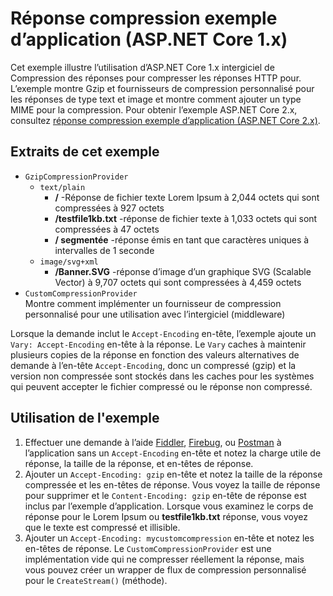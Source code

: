 # <a name="response-compression-sample-application-aspnet-core-1x"></a>Réponse compression exemple d’application (ASP.NET Core 1.x)

Cet exemple illustre l’utilisation d’ASP.NET Core 1.x intergiciel de Compression des réponses pour compresser les réponses HTTP pour. L’exemple montre Gzip et fournisseurs de compression personnalisé pour les réponses de type text et image et montre comment ajouter un type MIME pour la compression. Pour obtenir l’exemple ASP.NET Core 2.x, consultez [réponse compression exemple d’application (ASP.NET Core 2.x)](https://github.com/aspnet/AspNetCore.Docs/tree/master/aspnetcore/performance/response-compression/samples/2.x).

## <a name="examples-in-this-sample"></a>Extraits de cet exemple

* `GzipCompressionProvider`
  * `text/plain`
    * **/** -Réponse de fichier texte Lorem Ipsum à 2,044 octets qui sont compressées à 927 octets
    * **/testfile1kb.txt** -réponse de fichier texte à 1,033 octets qui sont compressées à 47 octets
    * **/ segmentée** -réponse émis en tant que caractères uniques à intervalles de 1 seconde
  * `image/svg+xml`
    * **/Banner.SVG** -réponse d’image d’un graphique SVG (Scalable Vector) à 9,707 octets qui sont compressées à 4,459 octets
* `CustomCompressionProvider`<br>Montre comment implémenter un fournisseur de compression personnalisé pour une utilisation avec l’intergiciel (middleware)

Lorsque la demande inclut le `Accept-Encoding` en-tête, l’exemple ajoute un `Vary: Accept-Encoding` en-tête à la réponse. Le `Vary` caches à maintenir plusieurs copies de la réponse en fonction des valeurs alternatives de demande à l’en-tête `Accept-Encoding`, donc un compressé (gzip) et la version non compressée sont stockés dans les caches pour les systèmes qui peuvent accepter le fichier compressé ou le réponse non compressé.

## <a name="using-the-sample"></a>Utilisation de l'exemple

1. Effectuer une demande à l’aide [Fiddler](https://www.telerik.com/fiddler), [Firebug](https://getfirebug.com/), ou [Postman](https://www.getpostman.com/) à l’application sans un `Accept-Encoding` en-tête et notez la charge utile de réponse, la taille de la réponse, et en-têtes de réponse.
1. Ajouter un `Accept-Encoding: gzip` en-tête et notez la taille de la réponse compressée et les en-têtes de réponse. Vous voyez la taille de réponse pour supprimer et le `Content-Encoding: gzip` en-tête de réponse est inclus par l’exemple d’application. Lorsque vous examinez le corps de réponse pour le Lorem Ipsum ou **testfile1kb.txt** réponse, vous voyez que le texte est compressé et illisible.
1. Ajouter un `Accept-Encoding: mycustomcompression` en-tête et notez les en-têtes de réponse. Le `CustomCompressionProvider` est une implémentation vide qui ne compresser réellement la réponse, mais vous pouvez créer un wrapper de flux de compression personnalisé pour le `CreateStream()` (méthode).
